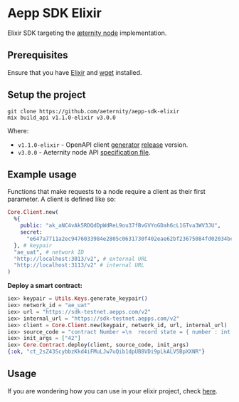 # Aepp SDK Elixir

Elixir SDK targeting the [æternity node](https://github.com/aeternity/aeternity) implementation.

## Prerequisites
Ensure that you have [Elixir](https://elixir-lang.org/install.html) and [wget](https://www.gnu.org/software/wget/) installed.

## Setup the project

```
git clone https://github.com/aeternity/aepp-sdk-elixir
mix build_api v1.1.0-elixir v3.0.0
```
Where:
 - `v1.1.0-elixir` - OpenAPI client [generator](https://github.com/aeternity/openapi-generator/tree/elixir-adjustment#openapi-generator) [release](https://github.com/aeternity/openapi-generator/releases) version.
 - `v3.0.0` - Aeternity node API [specification file](https://github.com/aeternity/aeternity/blob/v3.0.0/config/swagger.yaml).

## Example usage
Functions that make requests to a node require a client as their first parameter. A client is defined like so:
```elixir
Core.Client.new(
  %{
    public: "ak_aNC4vAk5RDQdDpWdReL9ou37fBvGVYoGDah6cL1GTva3WV3JU",
    secret:
      "e647a7711a2ec9476033984e2805c0631730f402eae62bf23675084fd02034bc4bc297d3b621b99a229c3f9a3c0db1ce98573fc5d7098be2603357ba53340e2f"
  }, # keypair
  "ae_uat", # network ID
  "http://localhost:3013/v2", # external URL
  "http://localhost:3113/v2" # internal URL
)
```

**Deploy a smart contract:**
``` elixir
iex> keypair = Utils.Keys.generate_keypair()
iex> network_id = "ae_uat"
iex> url = "https://sdk-testnet.aepps.com/v2"
iex> internal_url = "https://sdk-testnet.aepps.com/v2"
iex> client = Core.Client.new(keypair, network_id, url, internal_url)
iex> source_code = "contract Number =\n  record state = { number : int }\n  function init(x : int) =\n    { number = x }\n  function add_to_number(x : int) = state.number + x"
iex> init_args = ["42"]
iex> Core.Contract.deploy(client, source_code, init_args)
{:ok, "ct_2sZ43ScybbzKkd4iFMuLJw7uQib1dpUB8VDi9pLkALV5BpXXNR"}
```
## Usage
If you are wondering how you can use in your elixir project, check [here](https://github.com/aeternity/aepp-sdk-elixir/tree/master/examples/usage.md).
